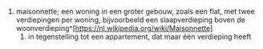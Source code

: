 1. maisonnette; een woning in een groter gebouw, zoals een flat, met twee verdiepingen per woning, bijvoorbeeld een slaapverdieping boven de woonverdieping^[https://nl.wikipedia.org/wiki/Maisonnette]
	1. in tegenstelling tot een appartement, dat maar één verdieping heeft